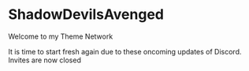 # ShadowDevilsAvenged
Welcome to my Theme Network

It is time to start fresh again due to these oncoming updates of Discord.
Invites are now closed
